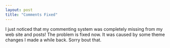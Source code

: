 ```yaml
---
layout: post
title: "Comments Fixed"
---
```



<p>I just noticed that my commenting system was completely missing from my web site and posts!  The problem is fixed now. It was caused by some theme changes I made a while back. Sorry bout that.</p>


